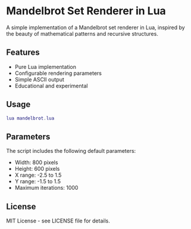 # Mandelbrot Set Renderer in Lua

A simple implementation of a Mandelbrot set renderer in Lua, inspired by the beauty of mathematical patterns and recursive structures.

## Features

- Pure Lua implementation
- Configurable rendering parameters
- Simple ASCII output
- Educational and experimental

## Usage

```lua
lua mandelbrot.lua
```

## Parameters

The script includes the following default parameters:
- Width: 800 pixels
- Height: 600 pixels
- X range: -2.5 to 1.5
- Y range: -1.5 to 1.5
- Maximum iterations: 1000

## License

MIT License - see LICENSE file for details. 